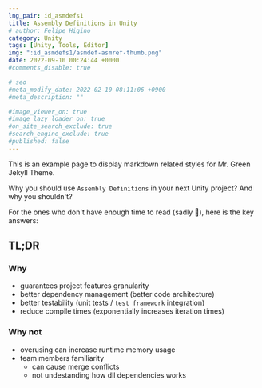```yaml
---
lng_pair: id_asmdefs1
title: Assembly Definitions in Unity
# author: Felipe Higino
category: Unity
tags: [Unity, Tools, Editor]
img: ":id_asmdefs1/asmdef-asmref-thumb.png"
date: 2022-09-10 00:24:44 +0000
#comments_disable: true

# seo
#meta_modify_date: 2022-02-10 08:11:06 +0900
#meta_description: ""

#image_viewer_on: true
#image_lazy_loader_on: true
#on_site_search_exclude: true
#search_engine_exclude: true
#published: false
---
```


<!-- outline-start -->

This is an example page to display markdown related styles for Mr. Green Jekyll Theme.

<!-- outline-end -->

Why you should use `Assembly Definitions` in your next Unity project? And why you shouldn't? 

For the ones who don't have enough time to read (sadly 🙁), here is the key answers:

## TL;DR

### Why
- guarantees project features granularity
- better dependency management (better code architecture)
- better testability (unit tests / `test framework` integration)
- reduce compile times (exponentially increases iteration times)

### Why not
- overusing can increase runtime memory usage
- team members familiarity
    - can cause merge conflicts
    - not undestanding how dll dependencies works